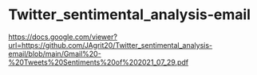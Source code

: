 # Twitter_sentimental_analysis-email
https://docs.google.com/viewer?url=https://github.com/JAgrit20/Twitter_sentimental_analysis-email/blob/main/Gmail%20-%20Tweets%20Sentiments%20of%202021_07_29.pdf

